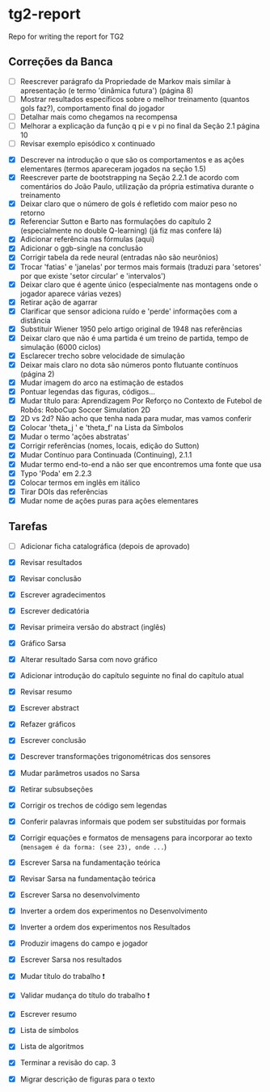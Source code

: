 # tg2-report
Repo for writing the report for TG2 

## Correções da Banca

- [ ] Reescrever parágrafo da Propriedade de Markov mais similar à apresentação (e termo 'dinâmica futura') (página 8)
- [ ] Mostrar resultados específicos sobre o melhor treinamento (quantos gols faz?), comportamento final do jogador
- [ ] Detalhar mais como chegamos na recompensa
- [ ] Melhorar a explicação da função q pi e v pi no final da Seção 2.1 página 10
- [ ] Revisar exemplo episódico x continuado
<!-- - [ ] Tradução de Exploração e Aproveitamento (vamos mudar? eu acho muito mais claro que 'busca em largura' e 'busca em profundidade') talvez mudar pra exploração e refinamento. -- acho ok, mas ainda acho pior que aproveitamento, até porque ninguém traduz exploit para refinar, o sentido em inglês é outro, mais próximo de se aproveitar. -->
<!-- - [ ] Mudar * para superscrito? Sutton e Barto usam subscrito. -->
<!-- - [ ] Referenciar a vitória do AlphaGo sobre o campeão mundial de Go (não somente o europeu) **não achei a ref pra isso, talvez deixemos só europeu que tem ref em todo lugar** -->
- [x] Descrever na introdução o que são os comportamentos e as ações elementares (termos apareceram jogados na seção 1.5)
- [x] Reescrever parte de bootstrapping na Seção 2.2.1 de acordo com comentários do João Paulo, utilização da própria estimativa durante o treinamento 
- [x] Deixar claro que o número de gols é refletido com maior peso no retorno
- [x] Referenciar Sutton e Barto nas formulações do capítulo 2 (especialmente no double Q-learning) (já fiz mas confere lá)
- [x] Adicionar referência nas fórmulas (aqui)
- [x] Adicionar o ggb-single na conclusão
- [x] Corrigir tabela da rede neural (entradas não são neurônios)
- [x] Trocar 'fatias' e 'janelas' por termos mais formais (traduzi para 'setores' por que existe 'setor circular' e 'intervalos')
- [x] Deixar claro que é agente único (especialmente nas montagens onde o jogador aparece várias vezes)
- [x] Retirar ação de agarrar
- [x] Clarificar que sensor adiciona ruído e 'perde' informações com a distância
- [x] Substituir Wiener 1950 pelo artigo original de 1948 nas referências
- [x] Deixar claro que não é uma partida é um treino de partida, tempo de simulação (6000 ciclos)
- [x] Esclarecer trecho sobre velocidade de simulação
- [x] Deixar mais claro no dota são números ponto flutuante contínuos (página 2)
- [x] Mudar imagem do arco na estimação de estados
- [x] Pontuar legendas das figuras, códigos...
- [x] Mudar título para: Aprendizagem Por Reforço no Contexto de Futebol de Robôs: RoboCup Soccer Simulation 2D
- [x] 2D vs 2d? Não acho que tenha nada para mudar, mas vamos conferir
- [x] Colocar 'theta_j ' e 'theta_f' na Lista da Símbolos
- [x] Mudar o termo 'ações abstratas'
- [x] Corrigir referências (nomes, locais, edição do Sutton)
- [x] Mudar Contínuo para Continuada (Continuing), 2.1.1
- [x] Mudar termo end-to-end a não ser que encontremos uma fonte que usa
- [x] Typo 'Poda' em 2.2.3
- [x] Colocar termos em inglês em itálico
- [x] Tirar DOIs das referências 
- [x] Mudar nome de ações puras para ações elementares

## Tarefas
- [ ] Adicionar ficha catalográfica (depois de aprovado)
- [x] Revisar resultados
- [x] Revisar conclusão
- [x] Escrever agradecimentos
- [x] Escrever dedicatória
- [x] Revisar primeira versão do abstract (inglês)
- [x] Gráfico Sarsa
- [x] Alterar resultado Sarsa com novo gráfico
- [x] Adicionar introdução do capítulo seguinte no final do capítulo atual
- [x] Revisar resumo
- [x] Escrever abstract
- [x] Refazer gráficos
- [x] Escrever conclusão
- [x] Descrever transformações trigonométricas dos sensores
- [x] Mudar parâmetros usados no Sarsa
- [x] Retirar subsubseções
- [x] Corrigir os trechos de código sem legendas
- [x] Conferir palavras informais que podem ser substituidas por formais
- [x] Corrigir equações e formatos de mensagens para incorporar ao texto (`mensagem é da forma: (see 23), onde ...`)
- [x] Escrever Sarsa na fundamentação teórica
- [x] Revisar Sarsa na fundamentação teórica
- [x] Escrever Sarsa no desenvolvimento
- [x] Inverter a ordem dos experimentos no Desenvolvimento
- [x] Inverter a ordem dos experimentos nos Resultados
- [x] Produzir imagens do campo e jogador
- [x] Escrever Sarsa nos resultados
- [x] Mudar título do trabalho ❗️
- [x] Validar mudança do título do trabalho ❗️
- [x] Escrever resumo
- [x] Lista de símbolos
- [x] Lista de algoritmos
- [x] Terminar a revisão do cap. 3
- [x] Migrar descrição de figuras para o texto

